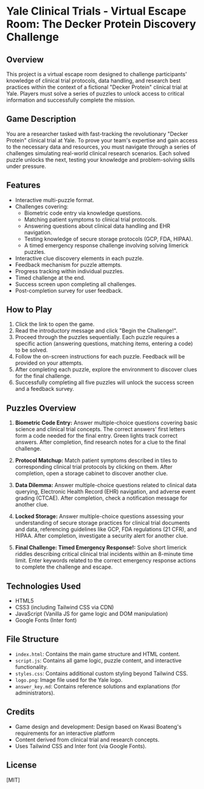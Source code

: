 # Yale Clinical Trials - Virtual Escape Room: The Decker Protein Discovery Challenge

## Overview

This project is a virtual escape room designed to challenge participants' knowledge of clinical trial protocols, data handling, and research best practices within the context of a fictional "Decker Protein" clinical trial at Yale. Players must solve a series of puzzles to unlock access to critical information and successfully complete the mission.

## Game Description

You are a researcher tasked with fast-tracking the revolutionary "Decker Protein" clinical trial at Yale. To prove your team's expertise and gain access to the necessary data and resources, you must navigate through a series of challenges simulating real-world clinical research scenarios. Each solved puzzle unlocks the next, testing your knowledge and problem-solving skills under pressure.

## Features

*   Interactive multi-puzzle format.
*   Challenges covering:
    *   Biometric code entry via knowledge questions.
    *   Matching patient symptoms to clinical trial protocols.
    *   Answering questions about clinical data handling and EHR navigation.
    *   Testing knowledge of secure storage protocols (GCP, FDA, HIPAA).
    *   A timed emergency response challenge involving solving limerick puzzles.
*   Interactive clue discovery elements in each puzzle.
*   Feedback mechanism for puzzle attempts.
*   Progress tracking within individual puzzles.
*   Timed challenge at the end.
*   Success screen upon completing all challenges.
*   Post-completion survey for user feedback.

## How to Play

1.  Click the link to open the game.
2.  Read the introductory message and click "Begin the Challenge!".
3.  Proceed through the puzzles sequentially. Each puzzle requires a specific action (answering questions, matching items, entering a code) to be solved.
4.  Follow the on-screen instructions for each puzzle. Feedback will be provided on your attempts.
5.  After completing each puzzle, explore the environment to discover clues for the final challenge.
6.  Successfully completing all five puzzles will unlock the success screen and a feedback survey.

## Puzzles Overview

1.  **Biometric Code Entry:** Answer multiple-choice questions covering basic science and clinical trial concepts. The correct answers' first letters form a code needed for the final entry. Green lights track correct answers. After completion, find research notes for a clue to the final challenge.

2.  **Protocol Matchup:** Match patient symptoms described in tiles to corresponding clinical trial protocols by clicking on them. After completion, open a storage cabinet to discover another clue.

3.  **Data Dilemma:** Answer multiple-choice questions related to clinical data querying, Electronic Health Record (EHR) navigation, and adverse event grading (CTCAE). After completion, check a notification message for another clue.

4.  **Locked Storage:** Answer multiple-choice questions assessing your understanding of secure storage practices for clinical trial documents and data, referencing guidelines like GCP, FDA regulations (21 CFR), and HIPAA. After completion, investigate a security alert for another clue.

5.  **Final Challenge: Timed Emergency Response!:** Solve short limerick riddles describing critical clinical trial incidents within an 8-minute time limit. Enter keywords related to the correct emergency response actions to complete the challenge and escape.

## Technologies Used

*   HTML5
*   CSS3 (including Tailwind CSS via CDN)
*   JavaScript (Vanilla JS for game logic and DOM manipulation)
*   Google Fonts (Inter font)

## File Structure

*   `index.html`: Contains the main game structure and HTML content.
*   `script.js`: Contains all game logic, puzzle content, and interactive functionality.
*   `styles.css`: Contains additional custom styling beyond Tailwind CSS.
*   `logo.png`: Image file used for the Yale logo.
*   `answer_key.md`: Contains reference solutions and explanations (for administrators).

## Credits

*   Game design and development: Design based on Kwasi Boateng's requirements for an interactive platform
*   Content derived from clinical trial and research concepts.
*   Uses Tailwind CSS and Inter font (via Google Fonts).

## License

[MIT]
